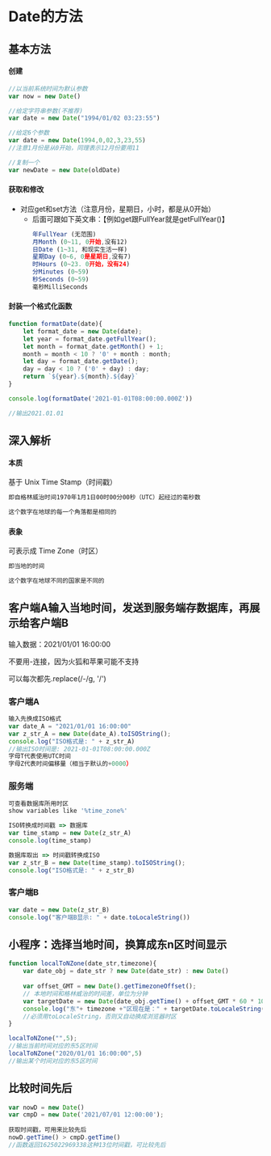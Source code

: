 # Date的方法

## 基本方法

#### 创建

```js
//以当前系统时间为默认参数
var now = new Date()

//给定字符串参数(不推荐)
var date = new Date("1994/01/02 03:23:55")

//给定6个参数
var date = new Date(1994,0,02,3,23,55)
//注意1月份是从0开始，同理表示12月份要用11

//复制一个
var newDate = new Date(oldDate)
```

#### 获取和修改

- 对应get和set方法（注意月份，星期日，小时，都是从0开始）
    - 后面可跟如下英文串：【例如get跟FullYear就是getFullYear()】
        ```js
        年FullYear (无范围)
        月Month (0~11, 0开始,没有12)
        日Date (1~31, 和现实生活一样)
        星期Day (0~6, 0是星期日,没有7)
        时Hours (0~23. 0开始，没有24)
        分Minutes (0~59)
        秒Seconds (0~59)
        毫秒MilliSeconds
        ```

#### 封装一个格式化函数

```js
function formatDate(date){
    let format_date = new Date(date);
    let year = format_date.getFullYear();
    let month = format_date.getMonth() + 1;
    month = month < 10 ? '0' + month : month;  
    let day = format_date.getDate();
    day = day < 10 ? ('0' + day) : day;  
    return `${year}.${month}.${day}`
}

console.log(formatDate('2021-01-01T08:00:00.000Z'))

//输出2021.01.01
```

## 深入解析

#### 本质
基于 Unix Time Stamp（时间戳）

```js
即自格林威治时间1970年1月1日00时00分00秒（UTC）起经过的毫秒数

这个数字在地球的每一个角落都是相同的
```

#### 表象

可表示成 Time Zone（时区）

```js
即当地的时间

这个数字在地球不同的国家是不同的
```

## 客户端A输入当地时间，发送到服务端存数据库，再展示给客户端B

输入数据：2021/01/01 16:00:00

不要用-连接，因为火狐和苹果可能不支持

可以每次都先.replace(/-/g, '/')

### 客户端A
```js
输入先换成ISO格式
var date_A = "2021/01/01 16:00:00"
var z_str_A = new Date(date_A).toISOString();
console.log("ISO格式是: " + z_str_A)
//输出ISO时间是: 2021-01-01T08:00:00.000Z
字母T代表使用UTC时间
字母Z代表时间偏移量（相当于默认的+0000）
```

### 服务端
```js
可查看数据库所用时区
show variables like '%time_zone%'

ISO转换成时间戳 => 数据库
var time_stamp = new Date(z_str_A)
console.log(time_stamp)

数据库取出 => 时间戳转换成ISO
var z_str_B = new Date(time_stamp).toISOString();
console.log("ISO格式是: " + z_str_B)
```

### 客户端B
```js
var date = new Date(z_str_B)
console.log("客户端B显示: " + date.toLocaleString())
```

## 小程序：选择当地时间，换算成东n区时间显示
```js
function localToNZone(date_str,timezone){
    var date_obj = date_str ? new Date(date_str) : new Date()
    
    var offset_GMT = new Date().getTimezoneOffset(); 
    // 本地时间和格林威治的时间差，单位为分钟
    var targetDate = new Date(date_obj.getTime() + offset_GMT * 60 * 1000 + timezone * 60 * 60 * 1000);
    console.log("东"+ timezone +"区现在是：" + targetDate.toLocaleString());
    //必须用toLocaleString，否则又自动换成浏览器时区
}

localToNZone("",5);
//输出当前时间对应的东5区时间
localToNZone("2020/01/01 16:00:00",5)
//输出某个时间对应的东5区时间
```

## 比较时间先后
```js
var nowD = new Date()
var cmpD = new Date('2021/07/01 12:00:00');
    
获取时间戳，可用来比较先后
nowD.getTime() > cmpD.getTime()
//函数返回1625022969338这种13位时间戳，可比较先后
```
